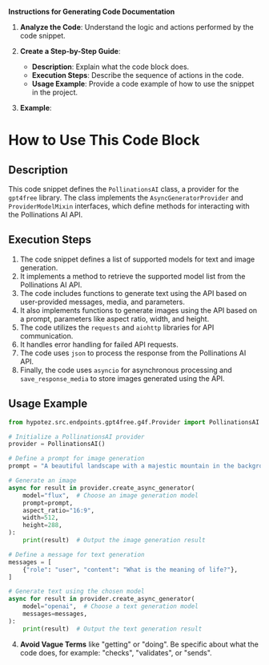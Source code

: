 **Instructions for Generating Code Documentation**

1. **Analyze the Code**: Understand the logic and actions performed by the code snippet.

2. **Create a Step-by-Step Guide**:
    - **Description**: Explain what the code block does.
    - **Execution Steps**: Describe the sequence of actions in the code.
    - **Usage Example**: Provide a code example of how to use the snippet in the project.

3. **Example**:

How to Use This Code Block
=========================================================================================

Description
-------------------------
This code snippet defines the `PollinationsAI` class, a provider for the `gpt4free` library. The class implements the `AsyncGeneratorProvider` and `ProviderModelMixin` interfaces, which define methods for interacting with the Pollinations AI API. 

Execution Steps
-------------------------
1. The code snippet defines a list of supported models for text and image generation.
2. It implements a method to retrieve the supported model list from the Pollinations AI API.
3. The code includes functions to generate text using the API based on user-provided messages, media, and parameters.
4. It also implements functions to generate images using the API based on a prompt, parameters like aspect ratio, width, and height.
5. The code utilizes the `requests` and `aiohttp` libraries for API communication.
6. It handles error handling for failed API requests.
7. The code uses `json` to process the response from the Pollinations AI API.
8. Finally, the code uses `asyncio` for asynchronous processing and `save_response_media` to store images generated using the API.

Usage Example
-------------------------

```python
from hypotez.src.endpoints.gpt4free.g4f.Provider import PollinationsAI

# Initialize a PollinationsAI provider
provider = PollinationsAI()

# Define a prompt for image generation
prompt = "A beautiful landscape with a majestic mountain in the background."

# Generate an image
async for result in provider.create_async_generator(
    model="flux",  # Choose an image generation model
    prompt=prompt,
    aspect_ratio="16:9",
    width=512,
    height=288,
):
    print(result)  # Output the image generation result

# Define a message for text generation
messages = [
    {"role": "user", "content": "What is the meaning of life?"},
]

# Generate text using the chosen model
async for result in provider.create_async_generator(
    model="openai",  # Choose a text generation model
    messages=messages,
):
    print(result)  # Output the text generation result
```

4. **Avoid Vague Terms** like "getting" or "doing". Be specific about what the code does, for example: "checks", "validates", or "sends".